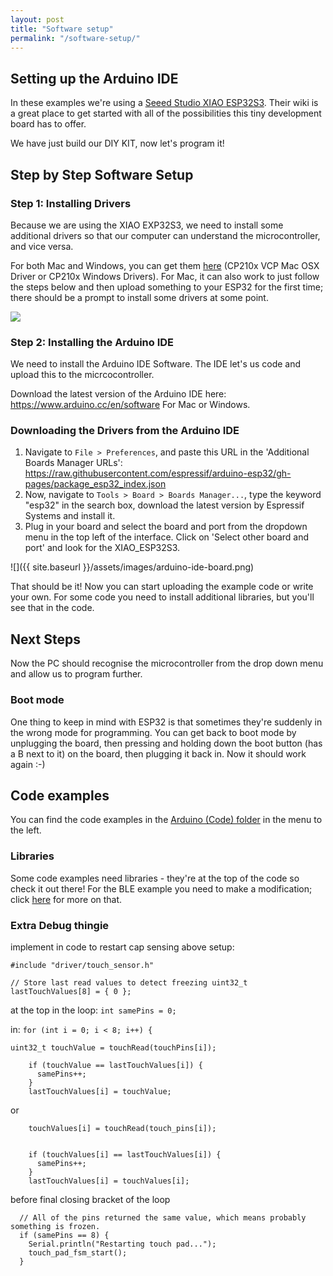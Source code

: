 ```yaml
---
layout: post
title: "Software setup"
permalink: "/software-setup/"
---
```


## Setting up the Arduino IDE

In these examples we're using a [Seeed Studio XIAO ESP32S3](https://wiki.seeedstudio.com/xiao_esp32s3_getting_started/). Their wiki is a great place to get started with all of the possibilities this tiny development board has to offer. 

We have just build our DIY KIT, now let's program it!

## Step by Step Software Setup

### Step 1: Installing Drivers
Because we are using the XIAO EXP32S3, we need to install some additional drivers so that our computer can understand the microcontroller, and vice versa. 

For both Mac and Windows, you can get them [here](https://www.silabs.com/developers/usb-to-uart-bridge-vcp-drivers?tab=downloads) (CP210x VCP Mac OSX Driver or CP210x Windows Drivers). 
For Mac, it can also work to just follow the steps below and then upload something to your ESP32 for the first time; there should be a prompt to install some drivers at some point.

![](https://files.seeedstudio.com/wiki/SeeedStudio-XIAO-ESP32S3/img/2.jpg)

### Step 2: Installing the Arduino IDE

We need to install the Arduino IDE Software. The IDE let's us code and upload this to the micrcocontroller. 

Download the latest version of the Arduino IDE here: <https://www.arduino.cc/en/software>
For Mac or Windows. 

### Downloading the Drivers from the Arduino IDE

1. Navigate to ```File > Preferences```, and paste this URL in the 'Additional Boards Manager URLs': <https://raw.githubusercontent.com/espressif/arduino-esp32/gh-pages/package_esp32_index.json>
2. Now, navigate to ```Tools > Board > Boards Manager...```, type the keyword "esp32" in the search box, download the latest version by Espressif Systems and install it.
3. Plug in your board and select the board and port from the dropdown menu in the top left of the interface. Click on 'Select other board and port' and look for the XIAO_ESP32S3. 

![]({{ site.baseurl }}/assets/images/arduino-ide-board.png)

That should be it! Now you can start uploading the example code or write your own. For some code you need to install additional libraries, but you'll see that in the code. 

## Next Steps
Now the PC should recognise the microcontroller from the drop down menu and allow us to program further. 

### Boot mode
One thing to keep in mind with ESP32 is that sometimes they're suddenly in the wrong mode for programming. You can get back to boot mode by unplugging the board, then pressing and holding down the boot button (has a B next to it) on the board, then plugging it back in. Now it should work again :-)

## Code examples
You can find the code examples in the [Arduino (Code) folder](https://github.com/v0ss3n/midimadness/tree/main/Arduino%20(code)) in the menu to the left. 

<!-- ## Touch keyboard
The touch range example sounds like this:

<div class="videowrapper"><video width="480" height="360" controls>
  <source src="{{ site.baseurl }}/assets/videos/touch-range-sound.mp4" type="video/mp4"></video>
</div>

You can also connect something conductive, like a conductive spool knitted sample. Now the interaction is way more interesting!

<div class="videowrapper"><video width="480" height="360" autoplay loop muted>
  <source src="{{ site.baseurl }}/assets\videos\keyboard-glove.mp4" type="video/mp4"></video>
</div> -->

### Libraries
Some code examples need libraries - they're at the top of the code so check it out there! For the BLE example you need to make a modification; click [here](https://v0ss3n.github.io/midimadness/midi-bluetooth/) for more on that.






### Extra Debug thingie
implement in code to restart cap sensing
above setup:

`#include "driver/touch_sensor.h" `

`// Store last read values to detect freezing
uint32_t lastTouchValues[8] = { 0 };`

at the top in the loop:
`int samePins = 0;`

in:   `for (int i = 0; i < 8; i++) {`
```    
uint32_t touchValue = touchRead(touchPins[i]);

    if (touchValue == lastTouchValues[i]) {
      samePins++;
    }
    lastTouchValues[i] = touchValue;
```



or
```
    touchValues[i] = touchRead(touch_pins[i]);


    if (touchValues[i] == lastTouchValues[i]) {
      samePins++;
    }
    lastTouchValues[i] = touchValues[i];
``` 

before final closing bracket of the loop

```
  // All of the pins returned the same value, which means probably something is frozen.
  if (samePins == 8) {
    Serial.println("Restarting touch pad...");
    touch_pad_fsm_start();
  }
```






